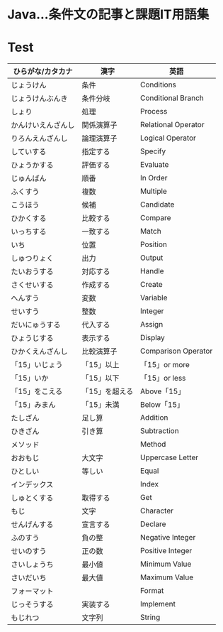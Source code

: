 # Java...条件文の記事と課題IT用語集
# Test

| ひらがな/カタカナ | 漢字 | 英語 |
| --------- | --------- | ------------------- |
| じょうけん　| 条件 | Conditions |
| じょうけんぶんき | 条件分岐 | Conditional Branch |
| しょり | 処理 | Process |
| かんけいえんざんし | 関係演算子 | Relational Operator |
| りろんえんざんし | 論理演算子 | Logical Operator |
| していする | 指定する | Specify |
| ひょうかする | 評価する | Evaluate |
| じゅんばん | 順番 | In Order |
| ふくすう | 複数 | Multiple |
| こうほう | 候補 | Candidate |
| ひかくする | 比較する | Compare |
| いっちする | 一致する | Match |
| いち | 位置 | Position |
| しゅつりょく | 出力 | Output |
| たいおうする | 対応する | Handle |
| さくせいする | 作成する | Create  |
| へんすう | 変数 | Variable |
| せいすう | 整数 | Integer |
| だいにゅうする | 代入する | Assign |
| ひょうじする | 表示する | Display |
| ひかくえんざんし | 比較演算子 | Comparison Operator |
| 「15」いじょう |「15」以上 | 「15」or more |
| 「15」いか |「15」以下 | 「15」or less |
| 「15」をこえる |「15」を超える | Above「15」 |
| 「15」みまん |「15」未満 | Below「15」|
| たしざん | 足し算 | Addition |
| ひきざん | 引き算 | Subtraction |
| メソッド  | | Method |
| おおもじ | 大文字 | Uppercase Letter |
| ひとしい | 等しい | Equal |
| インデックス  | |  Index |
| しゅとくする | 取得する | Get |
| もじ | 文字 | Character |
| せんげんする | 宣言する | Declare |
| ふのすう | 負の整 | Negative Integer |
| せいのすう | 正の数 | Positive Integer |
| さいしょうち | 最小値 | Minimum Value |
| さいだいち | 最大値 | Maximum Value |
| フォーマット | | Format |
| じっそうする | 実装する | Implement |
| もじれつ | 文字列 | String |
